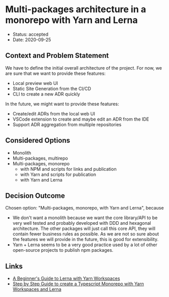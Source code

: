 # Multi-packages architecture in a monorepo with Yarn and Lerna

- Status: accepted
- Date: 2020-09-25

## Context and Problem Statement

We have to define the initial overall architecture of the project.
For now, we are sure that we want to provide these features:

- Local preview web UI
- Static Site Generation from the CI/CD
- CLI to create a new ADR quickly

In the future, we might want to provide these features:

- Create/edit ADRs from the local web UI
- VSCode extension to create and maybe edit an ADR from the IDE
- Support ADR aggregation from multiple repositories

## Considered Options

- Monolith
- Multi-packages, multirepo
- Multi-packages, monorepo
  - with NPM and scripts for links and publication
  - with Yarn and scripts for publication
  - with Yarn and Lerna

## Decision Outcome

Chosen option: "Multi-packages, monorepo, with Yarn and Lerna", because

- We don't want a monolith because we want the core library/API to be very well tested and probably developed with DDD and hexagonal architecture. The other packages will just call this core API, they will contain fewer business rules as possible. As we are not so sure about the features we will provide in the future, this is good for extensibility.
- Yarn + Lerna seems to be a very good practice used by a lot of other open-source projects to publish npm packages.

## Links <!-- optional -->

- [A Beginner's Guide to Lerna with Yarn Workspaces](https://medium.com/@jsilvax/a-workflow-guide-for-lerna-with-yarn-workspaces-60f97481149d)
- [Step by Step Guide to create a Typescript Monorepo with Yarn Workspaces and Lerna](https://blog.usejournal.com/step-by-step-guide-to-create-a-typescript-monorepo-with-yarn-workspaces-and-lerna-a8ed530ecd6d)